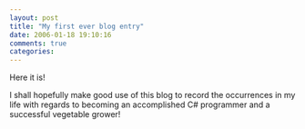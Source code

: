 ```yaml
---
layout: post
title: "My first ever blog entry"
date: 2006-01-18 19:10:16
comments: true
categories:
---
```


Here it is!

I shall hopefully make good use of this blog to record the occurrences in my life with regards to becoming an accomplished C# programmer and a successful vegetable grower!